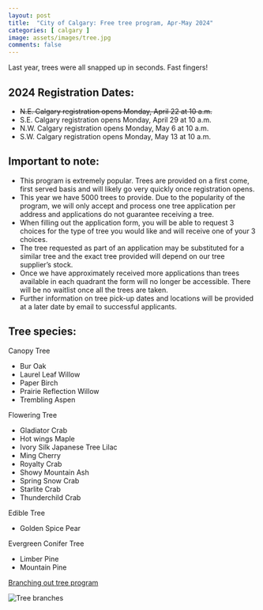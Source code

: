 ```yaml
---
layout: post
title:  "City of Calgary: Free tree program, Apr-May 2024"
categories: [ calgary ]
image: assets/images/tree.jpg
comments: false
---
```


Last year, trees were all snapped up in seconds.  Fast fingers!

## 2024 Registration Dates:
- ~~N.E. Calgary registration opens Monday, April 22 at 10 a.m.~~
- S.E. Calgary registration opens Monday, April 29 at 10 a.m.
- N.W. Calgary registration opens Monday, May 6 at 10 a.m.
- S.W. Calgary registration opens Monday, May 13 at 10 a.m.

## Important to note:

- This program is extremely popular. Trees are provided on a first come, first served basis and will likely go very quickly once registration opens.
- This year we have 5000 trees to provide. Due to the popularity of the program, we will only accept and process one tree application per address and applications do not guarantee receiving a tree.
- When filling out the application form, you will be able to request 3 choices for the type of tree you would like and will receive one of your 3 choices.
- The tree requested as part of an application may be substituted for a similar tree and the exact tree provided will depend on our tree supplier’s stock.
- Once we have approximately received more applications than trees available in each quadrant the form will no longer be accessible. There will be no waitlist once all the trees are taken.
- Further information on tree pick-up dates and locations will be provided at a later date by email to successful applicants.


## Tree species:
Canopy Tree
- Bur Oak
- Laurel Leaf Willow
- Paper Birch
- Prairie Reflection Willow
- Trembling Aspen

Flowering Tree
- Gladiator Crab
- Hot wings Maple
- Ivory Silk Japanese Tree Lilac
- Ming Cherry
- Royalty Crab
- Showy Mountain Ash
- Spring Snow Crab
- Starlite Crab
- Thunderchild Crab

Edible Tree
- Golden Spice Pear

Evergreen Conifer Tree
- Limber Pine
- Mountain Pine

[Branching out tree program](https://www.calgary.ca/parks-rec-programs/nature/branching-out.html)

![Tree branches](https://www.calgary.ca/content/www/en/home/parks-rec-programs/nature/branching-out/jcr%3acontent/root/maincontentpar/responsivegrid/grid/column-0-r0/hero_banner6868/image.img.jpg/1674824996078.jpg)